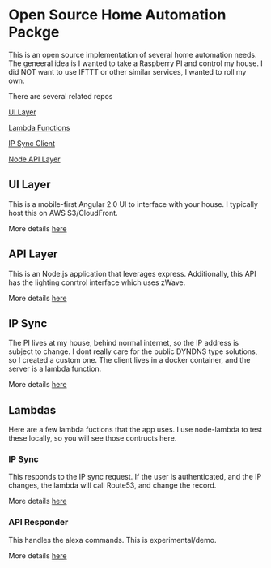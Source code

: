 # Open Source Home Automation Packge

This is an open source implementation of several home automation needs. The geneeral idea is I wanted to take a Raspberry PI and control my house. I did NOT want to use IFTTT or other similar services, I wanted to roll my own. 

There are several related repos

[UI Layer](https://github.com/chadmott/homeAutomationUI)

[Lambda Functions](https://github.com/chadmott/lambdas)

[IP Sync Client](https://github.com/chadmott/ipsync-client)

[Node API Layer](https://github.com/chadmott/homeAutomationAPI)

## UI Layer

This is a mobile-first Angular 2.0 UI to interface with your house. I typically host this on AWS S3/CloudFront. 

More details [here](https://github.com/chadmott/homeAutomationUI)

## API Layer

This is an Node.js application that leverages express. Additionally, this API has the lighting conrtrol interface which uses zWave. 

More details [here](https://github.com/chadmott/homeAutomationAPI)

## IP Sync

The PI lives at my house, behind normal internet, so the IP address is subject to change. I dont really care for the public DYNDNS type solutions, so I created a custom one. The client lives in a docker container, and the server is a lambda function. 

More details [here](https://github.com/chadmott/ipsync-client)

## Lambdas

Here are a few lambda fuctions that the app uses. I use node-lambda to test these locally, so you will see those contructs here. 



### IP Sync

This responds to the IP sync request. If the user is authenticated, and the IP changes, the lambda will call Route53, and change the record. 

More details [here](https://github.com/chadmott/lambdas/tree/master/ipsync-server)

### API Responder

This handles the alexa commands. This is experimental/demo. 

More details [here](https://github.com/chadmott/lambdas/tree/master/apiCaller)
